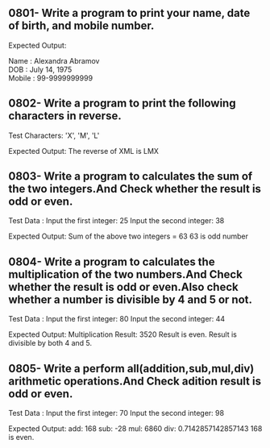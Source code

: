 ## 0801- Write a program to print your name, date of birth, and mobile number.
Expected Output:

Name   : Alexandra Abramov  
DOB    : July 14, 1975  
Mobile : 99-9999999999

## 0802- Write a program to print the following characters in reverse.
Test Characters: 'X', 'M', 'L'

Expected Output:
The reverse of XML is LMX

## 0803- Write a program to calculates the sum of the two integers.And Check whether the result is odd or even.
Test Data :
Input the first integer: 25
Input the second integer: 38

Expected Output:
Sum of the above two integers = 63
63 is odd number

## 0804- Write a program to calculates the multiplication of the two numbers.And Check whether the result is odd or even.Also check whether a number is divisible by 4 and 5 or not.
Test Data :
Input the first integer: 80
Input the second integer: 44

Expected Output:
Multiplication Result: 3520
Result is even.
Result is divisible by both 4 and 5.

## 0805-  Write a perform all(addition,sub,mul,div) arithmetic operations.And Check adition result is odd or even.
Test Data :
Input the first integer: 70
Input the second integer: 98

Expected Output:
add: 168
sub: -28
mul: 6860
div: 0.7142857142857143
168 is even.